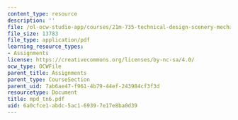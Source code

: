```yaml
---
content_type: resource
description: ''
file: /ol-ocw-studio-app/courses/21m-735-technical-design-scenery-mechanisms-and-special-effects-spring-2004/6a0cfce1abdc5ac169397e17e8ba0d39_mpd_tn6.pdf
file_size: 13783
file_type: application/pdf
learning_resource_types:
- Assignments
license: https://creativecommons.org/licenses/by-nc-sa/4.0/
ocw_type: OCWFile
parent_title: Assignments
parent_type: CourseSection
parent_uid: 7ab6ae47-f961-4b79-44ef-243984cf3f3d
resourcetype: Document
title: mpd_tn6.pdf
uid: 6a0cfce1-abdc-5ac1-6939-7e17e8ba0d39
---
```

